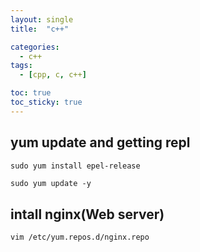 ```yaml
---
layout: single
title:  "c++"

categories:
  - c++
tags:
  - [cpp, c, c++]

toc: true
toc_sticky: true
---
```


## yum update and getting repl
`sudo yum install epel-release`
```html
sudo yum update -y
````
## intall nginx(Web server)
``
vim /etc/yum.repos.d/nginx.repo
``
